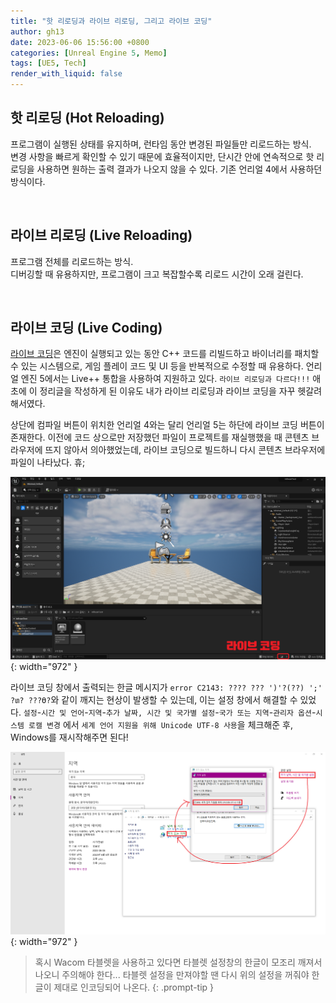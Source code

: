 ```yaml
---
title: "핫 리로딩과 라이브 리로딩, 그리고 라이브 코딩"
author: gh13
date: 2023-06-06 15:56:00 +0800
categories: [Unreal Engine 5, Memo]
tags: [UE5, Tech]
render_with_liquid: false
---
```


## 핫 리로딩 (Hot Reloading)

프로그램이 실행된 상태를 유지하며, 런타임 동안 변경된 파일들만 리로드하는 방식.  
변경 사항을 빠르게 확인할 수 있기 때문에 효율적이지만, 단시간 안에 연속적으로 핫 리로딩을 사용하면 원하는 출력 결과가 나오지 않을 수 있다. 기존 언리얼 4에서 사용하던 방식이다.  

<br/>

## 라이브 리로딩 (Live Reloading)

프로그램 전체를 리로드하는 방식.  
디버깅할 때 유용하지만, 프로그램이 크고 복잡할수록 리로드 시간이 오래 걸린다.  

<br/>

## 라이브 코딩 (Live Coding)

[라이브 코딩](https://docs.unrealengine.com/5.0/ko/using-live-coding-to-recompile-unreal-engine-applications-at-runtime/)은 엔진이 실행되고 있는 동안 C++ 코드를 리빌드하고 바이너리를 패치할 수 있는 시스템으로, 게임 플레이 코드 및 UI 등을 반복적으로 수정할 때 유용하다. 언리얼 엔진 5에서는 Live++ 통합을 사용하여 지원하고 있다. `라이브 리로딩과 다르다!!!` 애초에 이 정리글을 작성하게 된 이유도 내가 라이브 리로딩과 라이브 코딩을 자꾸 헷갈려해서였다.

상단에 컴파일 버튼이 위치한 언리얼 4와는 달리 언리얼 5는 하단에 라이브 코딩 버튼이 존재한다. 이전에 코드 상으로만 저장했던 파일이 프로젝트를 재실행했을 때 콘텐츠 브라우저에 뜨지 않아서 의아했었는데, 라이브 코딩으로 빌드하니 다시 콘텐츠 브라우저에 파일이 나타났다. 휴;

![Unreal Live Coding Position](/assets/img/post_img/2023-10-02-01.png){: width="972" }

라이브 코딩 창에서 출력되는 한글 메시지가 `error C2143: ???? ??? ')'?(??) ';' ?տ? ???ϴ?`와 같이 깨지는 현상이 발생할 수 있는데, 이는 설정 창에서 해결할 수 있었다. `설정`-`시간 및 언어`-`지역`-`추가 날짜, 시간 및 국가별 설정`-`국가 또는 지역`-`관리자 옵션`-`시스템 로캘 변경` 에서 `세계 언어 지원을 위해 Unicode UTF-8 사용`을 체크해준 후, Windows를 재시작해주면 된다!

![Window System Local Config](/assets/img/post_img/2023-10-02-02.png){: width="972" }

> 혹시 Wacom 타블렛을 사용하고 있다면 타블렛 설정창의 한글이 모조리 깨져서 나오니 주의해야 한다... 타블렛 설정을 만져야할 땐 다시 위의 설정을 꺼줘야 한글이 제대로 인코딩되어 나온다.
{: .prompt-tip }

